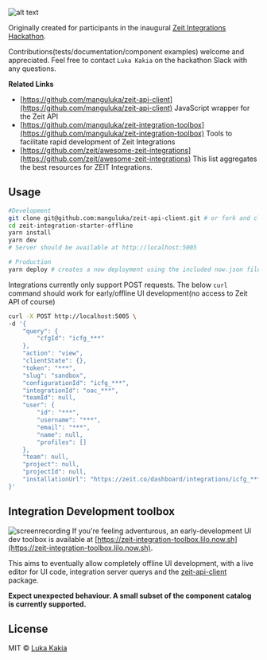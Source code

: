 ![alt text](http://cdn-31v9g5cfa.now.sh/zeit-starter-offline.png "Logo Title Text 1")

Originally created for participants in the inaugural [Zeit Integrations Hackathon](https://zeit.co/hackathon). 

Contributions(tests/documentation/component examples) welcome and appreciated. Feel free to contact `Luka Kakia` on the hackathon Slack with any questions.

**Related Links**
- [https://github.com/manguluka/zeit-api-client](https://github.com/manguluka/zeit-api-client) JavaScript wrapper for the Zeit API
- [https://github.com/manguluka/zeit-integration-toolbox](https://github.com/manguluka/zeit-integration-toolbox) Tools to facilitate rapid development of Zeit Integrations
- [https://github.com/zeit/awesome-zeit-integrations](https://github.com/zeit/awesome-zeit-integrations) This list aggregates the best resources for ZEIT Integrations.



## Usage

```bash
#Development
git clone git@github.com:manguluka/zeit-api-client.git # or fork and clone
cd zeit-integration-starter-offline
yarn install
yarn dev
# Server should be available at http://localhost:5005

# Production
yarn deploy # creates a now deployment using the included now.json file
```

Integrations currently only support POST requests. The below `curl` command should work for early/offline UI development(no access to Zeit API of course)


```bash
curl -X POST http://localhost:5005 \
-d '{
    "query": {
        "cfgId": "icfg_***"
    },
    "action": "view",
    "clientState": {},
    "token": "***",
    "slug": "sandbox",
    "configurationId": "icfg_***",
    "integrationId": "oac_***",
    "teamId": null,
    "user": {
        "id": "***",
        "username": "***",
        "email": "***",
        "name": null,
        "profiles": []
    },
    "team": null,
    "project": null,
    "projectId": null,
    "installationUrl": "https://zeit.co/dashboard/integrations/icfg_***"
}'
```

## Integration Development toolbox
![screenrecording](http://cdn-9w4u9y9br.now.sh/zeit-integration-toolbox.gif "Screenrecording")
If you're feeling adventurous, an early-development UI dev toolbox is available at [https://zeit-integration-toolbox.lilo.now.sh](https://zeit-integration-toolbox.lilo.now.sh). 

This aims to eventually allow completely offline UI development, with a live editor for UI code, integration server querys and the [zeit-api-client](https://github.com/manguluka/zeit-api-client#readme) package.

**Expect unexpected behaviour. A small subset of the component catalog is currently supported.**

## License

MIT © [Luka Kakia](https://github.com/manguluka)
